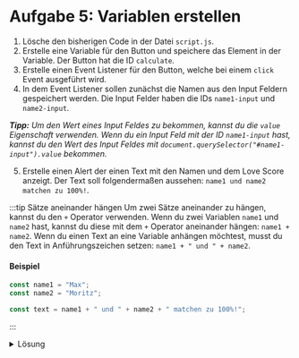 # Aufgabe 5: Variablen erstellen

1. Lösche den bisherigen Code in der Datei `script.js`.
2. Erstelle eine Variable für den Button und speichere das Element in der Variable. Der Button hat die ID `calculate`.
3. Erstelle einen Event Listener für den Button, welche bei einem `click` Event ausgeführt wird.
4. In dem Event Listener sollen zunächst die Namen aus den Input Feldern gespeichert werden. Die Input Felder haben die IDs `name1-input` und `name2-input`.

_**Tipp:** Um den Wert eines Input Feldes zu bekommen, kannst du die `value` Eigenschaft verwenden. Wenn du ein Input Feld mit der ID `name1-input` hast, kannst du den Wert des Input Feldes mit `document.querySelector("#name1-input").value` bekommen._

5. Erstelle einen Alert der einen Text mit den Namen und dem Love Score anzeigt. Der Text soll folgendermaßen aussehen: `name1 und name2 matchen zu 100%!`.

:::tip Sätze aneinander hängen
Um zwei Sätze aneinander zu hängen, kannst du den `+` Operator verwenden. Wenn du zwei Variablen `name1` und `name2` hast, kannst du diese mit dem `+` Operator aneinander hängen: `name1 + name2`. Wenn du einen Text an eine Variable anhängen möchtest, musst du den Text in Anführungszeichen setzen: `name1 + " und " + name2`.

#### Beispiel

```js
const name1 = "Max";
const name2 = "Moritz";

const text = name1 + " und " + name2 + " matchen zu 100%!";
```

:::

<details>
<summary>Lösung</summary>

#### script.js

```js
// sichere den Button in einer Variable
const button = document.querySelector("#calculate");

// erstelle einen Event Listener für den Button
button.addEventListener("click", function (event) {
  // speichere die Namen aus den Input Feldern
  const name1 = document.querySelector("#name1-input").value;
  const name2 = document.querySelector("#name2-input").value;

  // erstelle einen Alert der einen Text mit den Namen und dem Love Score anzeigt
  alert(name1 + " und " + name2 + " matchen zu 100%!");
});
```

</details>
